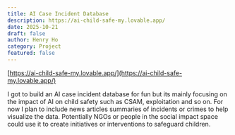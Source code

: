 ```yaml
---
title: AI Case Incident Database
description: https://ai-child-safe-my.lovable.app/
date: 2025-10-21
draft: false
author: Henry Ho
category: Project
featured: false
---
```

[https://ai-child-safe-my.lovable.app/](https://ai-child-safe-my.lovable.app/)  
  
I got to build an AI case incident database for fun but its mainly focusing on the impact of AI on child safety such as CSAM, exploitation and so on. For now I plan to include news articles summaries of incidents or crimes to help visualize the data. Potentially NGOs or people in the social impact space could use it to create initiatives or interventions to safeguard children.